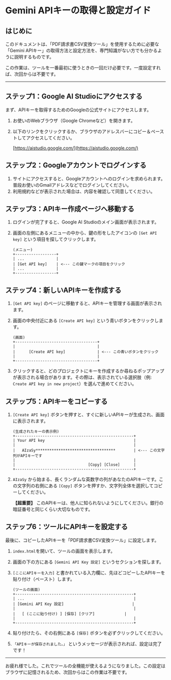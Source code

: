 # Gemini APIキーの取得と設定ガイド

## はじめに

このドキュメントは、「PDF請求書CSV変換ツール」を使用するために必要な「Gemini APIキー」の取得方法と設定方法を、専門知識がない方でも分かるように説明するものです。

この作業は、ツールを一番最初に使うときの一回だけ必要です。一度設定すれば、次回からは不要です。

--- 

## ステップ1：Google AI Studioにアクセスする

まず、APIキーを取得するためのGoogleの公式サイトにアクセスします。

1.  お使いのWebブラウザ（Google Chromeなど）を開きます。
2.  以下のリンクをクリックするか、ブラウザのアドレスバーにコピー＆ペーストしてアクセスしてください。

    [https://aistudio.google.com/](https://aistudio.google.com/)

## ステップ2：Googleアカウントでログインする

1.  サイトにアクセスすると、Googleアカウントへのログインを求められます。普段お使いのGmailアドレスなどでログインしてください。
2.  利用規約などが表示された場合は、内容を確認して同意してください。

## ステップ3：APIキー作成ページへ移動する

1.  ログインが完了すると、Google AI Studioのメイン画面が表示されます。
2.  画面の左側にあるメニューの中から、鍵の形をしたアイコンの `[Get API key]` という項目を探してクリックします。

    ```
    (メニュー)
    +------------------+
    | ...              |
    | [Get API key]    | <--- この鍵マークの項目をクリック
    | ...              |
    +------------------+
    ```

## ステップ4：新しいAPIキーを作成する

1.  `[Get API key]` のページに移動すると、APIキーを管理する画面が表示されます。
2.  画面の中央付近にある `[Create API key]` という青いボタンをクリックします。

    ```
    (画面)
    +------------------------------------+
    |                                    |
    |      [Create API key]              | <--- この青いボタンをクリック
    |                                    |
    +------------------------------------+
    ```

3.  クリックすると、どのプロジェクトにキーを作成するか尋ねるポップアップが表示される場合があります。その際は、表示されている選択肢（例: `Create API key in new project`）を選んで進めてください。

## ステップ5：APIキーをコピーする

1.  `[Create API key]` ボタンを押すと、すぐに新しいAPIキーが生成され、画面に表示されます。

    ```
    (生成されたキーの表示例)
    +----------------------------------------------------+
    | Your API key                                       |
    |                                                    |
    |   AIzaSy***********************************        | <--- この文字列がAPIキーです
    |                                                    |
    |                                [Copy] [Close]      |
    +----------------------------------------------------+
    ```

2.  `AIzaSy` から始まる、長くランダムな英数字の列があなたのAPIキーです。この文字列の右側にある `[Copy]` ボタンを押すか、文字列全体を選択してコピーしてください。

    **【超重要】**
    このAPIキーは、他人に知られないようにしてください。銀行の暗証番号と同じくらい大切なものです。

## ステップ6：ツールにAPIキーを設定する

最後に、コピーしたAPIキーを「PDF請求書CSV変換ツール」に設定します。

1.  `index.html`を開いて、ツールの画面を表示します。
2.  画面の下の方にある `[Gemini API Key 設定]` というセクションを探します。
3.  `[ここにAPIキーを入力]` と書かれている入力欄に、先ほどコピーしたAPIキーを貼り付け（ペースト）します。

    ```
    (ツールの画面)
    +----------------------------------------------------+
    | ...                                                |
    | [Gemini API Key 設定]                              |
    |                                                    |
    |   [ (ここに貼り付け) ] [保存] [クリア]             |
    |                                                    |
    +----------------------------------------------------+
    ```

4.  貼り付けたら、その右側にある `[保存]` ボタンを必ずクリックしてください。
5.  `「APIキーが保存されました。」` というメッセージが表示されれば、設定は完了です！

---

お疲れ様でした。これでツールの全機能が使えるようになりました。この設定はブラウザに記憶されるため、次回からはこの作業は不要です。
